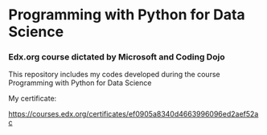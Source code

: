 
# Programming with Python for Data Science 
### Edx.org course dictated by Microsoft and Coding Dojo

This repository includes my codes developed during the course Programming with Python for Data Science

My certificate:

https://courses.edx.org/certificates/ef0905a8340d4663996096ed2aef52ac
